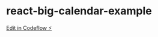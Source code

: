 # react-big-calendar-example

[Edit in Codeflow ⚡️](https://stackblitz.com/~/github.com/abubakkariiui/react-big-calendar-example)